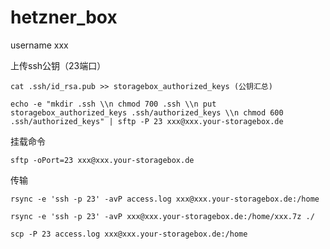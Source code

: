 # hetzner\_box



username xxx

上传ssh公钥（23端口）

```text
cat .ssh/id_rsa.pub >> storagebox_authorized_keys (公钥汇总)

echo -e "mkdir .ssh \\n chmod 700 .ssh \\n put storagebox_authorized_keys .ssh/authorized_keys \\n chmod 600 .ssh/authorized_keys" | sftp -P 23 xxx@xxx.your-storagebox.de
```

挂载命令

```text
sftp -oPort=23 xxx@xxx.your-storagebox.de
```

传输

```text
rsync -e 'ssh -p 23' -avP access.log xxx@xxx.your-storagebox.de:/home

rsync -e 'ssh -p 23' -avP xxx@xxx.your-storagebox.de:/home/xxx.7z ./
```

```text
scp -P 23 access.log xxx@xxx.your-storagebox.de:/home
```

